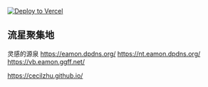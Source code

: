 [![Deploy to Vercel](https://github.com/cecilzhu/cecilzhu.github.io/actions/workflows/deploy.yml/badge.svg)](https://github.com/cecilzhu/cecilzhu.github.io/actions/workflows/deploy.yml)


## 流星聚集地

灵感的源泉
https://eamon.dpdns.org/
https://nt.eamon.dpdns.org/
https://vb.eamon.ggff.net/

https://cecilzhu.github.io/

